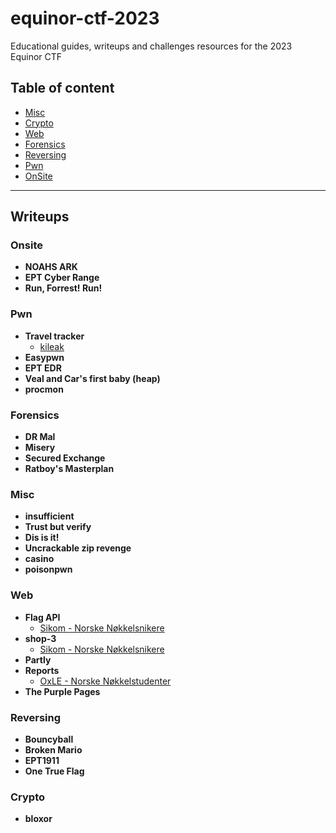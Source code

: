

# equinor-ctf-2023
Educational guides, writeups and challenges resources for the 2023 Equinor CTF


## Table of content
- [Misc](#misc)
- [Crypto](#crypto)
- [Web](#web)
- [Forensics](#forensics)
- [Reversing](#reversing)
- [Pwn](#pwn)
- [OnSite](#onsite)

---

## Writeups

### Onsite
 - **NOAHS ARK**
 - **EPT Cyber Range**
 - **Run, Forrest! Run!**
### Pwn
 - **Travel tracker**
   - [kileak](/writeups/Pwn/Travel%20tracker/kileak)  
 - **Easypwn**
 - **EPT EDR**
 - **Veal and Car's first baby (heap)**
 - **procmon**
### Forensics
 - **DR Mal**
 - **Misery**
 - **Secured Exchange**
 - **Ratboy's Masterplan**
### Misc
 - **insufficient**
 - **Trust but verify**
 - **Dis is it!**
 - **Uncrackable zip revenge**
 - **casino**
 - **poisonpwn**
### Web
 - **Flag API**
    - [Sikom - Norske Nøkkelsnikere](/writeups/Web/Flag%20API/Sikom/README.md)
 - **shop-3**
    - [Sikom - Norske Nøkkelsnikere](./writeups/Web/shop-3/Sikom/README.md)
 - **Partly**
 - **Reports**
    - [OxLE - Norske Nøkkelstudenter](./writeups/Web/Reports/norske-nokkelstudenter/README.md)
 - **The Purple Pages**
### Reversing
 - **Bouncyball**
 - **Broken Mario**
 - **EPT1911**
 - **One True Flag**
### Crypto
 - **bloxor**
